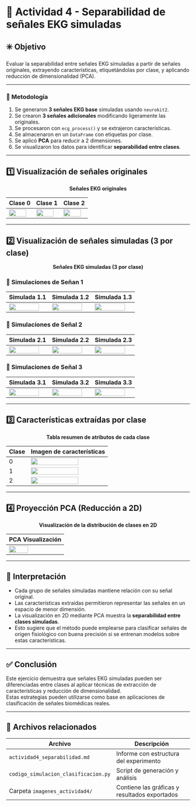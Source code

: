 # 🧪 Actividad 4 - Separabilidad de señales EKG simuladas

## ✳️ Objetivo

Evaluar la separabilidad entre señales EKG simuladas a partir de señales originales, extrayendo características, etiquetándolas por clase, y aplicando reducción de dimensionalidad (PCA).

---

### 🧪 Metodología

1. Se generaron **3 señales EKG base** simuladas usando `neurokit2`.
2. Se crearon **3 señales adicionales** modificando ligeramente las originales.
3. Se procesaron con `ecg_process()` y se extrajeron características.
4. Se almacenaron en un `DataFrame` con etiquetas por clase.
5. Se aplicó **PCA** para reducir a 2 dimensiones.
6. Se visualizaron los datos para identificar **separabilidad entre clases**.

---

## 1️⃣ Visualización de señales originales

<p align="center"><b>Señales EKG originales</b></p>

<div align="center">

| Clase 0 | Clase 1 | Clase 2 |
|--------|---------|---------|
| <img src="./imagenes_actividad4/original_0.png" width="90%"/> | <img src="./imagenes_actividad4/original_1.png" width="90%"/> | <img src="./imagenes_actividad4/original_2.png" width="90%"/> |

</div>

---

## 2️⃣ Visualización de señales simuladas (3 por clase)

<p align="center"><b>Señales EKG simuladas (3 por clase)</b></p>

### 🔸 Simulaciones de Señan 1

<div align="center">

| Simulada 1.1 | Simulada 1.2 | Simulada 1.3 |
|-------------|--------------|--------------|
| <img src="./imagenes_actividad4/simulada_0_1.png" width="90%"/> | <img src="./imagenes_actividad4/simulada_0_2.png" width="90%"/> | <img src="./imagenes_actividad4/simulada_0_3.png" width="90%"/> |

</div>

### 🔹 Simulaciones de Señal 2

<div align="center">

| Simulada 2.1 | Simulada 2.2 | Simulada 2.3 |
|-------------|--------------|--------------|
| <img src="./imagenes_actividad4/simulada_1_1.png" width="90%"/> | <img src="./imagenes_actividad4/simulada_1_2.png" width="90%"/> | <img src="./imagenes_actividad4/simulada_1_3.png" width="90%"/> |

</div>

### 🔸 Simulaciones de Señal 3

<div align="center">

| Simulada 3.1 | Simulada 3.2 | Simulada 3.3 |
|-------------|--------------|--------------|
| <img src="./imagenes_actividad4/simulada_2_1.png" width="90%"/> | <img src="./imagenes_actividad4/simulada_2_2.png" width="90%"/> | <img src="./imagenes_actividad4/simulada_2_3.png" width="90%"/> |

</div>

---

## 3️⃣ Características extraídas por clase

<p align="center"><b>Tabla resumen de atributos de cada clase</b></p>

<div align="center">

| Clase | Imagen de características |
|-------|----------------------------|
| 0     | <img src="./imagenes_actividad4/caracteristicas_clase_0.png" width="80%"/> |
| 1     | <img src="./imagenes_actividad4/caracteristicas_clase_1.png" width="80%"/> |
| 2     | <img src="./imagenes_actividad4/caracteristicas_clase_2.png" width="80%"/> |

</div>

---

## 4️⃣ Proyección PCA (Reducción a 2D)

<p align="center"><b>Visualización de la distribución de clases en 2D</b></p>

<div align="center">

| PCA Visualización |
|-------------------|
| <img src="./imagenes_actividad4/pca_2d_resultado.png" width="60%"/> |

</div>

---

## 🧠 Interpretación

- Cada grupo de señales simuladas mantiene relación con su señal original.
- Las características extraídas permitieron representar las señales en un espacio de menor dimensión.
- La visualización en 2D mediante PCA muestra la **separabilidad entre clases simuladas**.
- Esto sugiere que el método puede emplearse para clasificar señales de origen fisiológico con buena precisión si se entrenan modelos sobre estas características.

---

## ✅ Conclusión

Este ejercicio demuestra que señales EKG simuladas pueden ser diferenciadas entre clases al aplicar técnicas de extracción de características y reducción de dimensionalidad.  
Estas estrategias pueden utilizarse como base en aplicaciones de clasificación de señales biomédicas reales.

---

## 📁 Archivos relacionados

| Archivo | Descripción |
|--------|-------------|
| `actividad4_separabilidad.md` | Informe con estructura del experimento |
| `codigo_simulacion_clasificacion.py` | Script de generación y análisis |
| Carpeta `imagenes_actividad4/` | Contiene las gráficas y resultados exportados |

